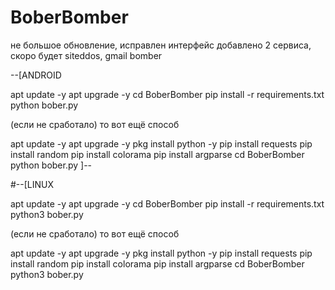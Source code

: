 # BoberBomber

не большое обновление, исправлен интерфейс добавлено 2 сервиса,
скоро будет siteddos, gmail bomber

--[ANDROID

apt update -y
apt upgrade -y
cd BoberBomber
pip install -r requirements.txt
python bober.py


(если не сработало) то вот ещё способ


apt update -y
apt upgrade -y
pkg install python -y
pip install requests
pip install random
pip install colorama
pip install argparse
cd BoberBomber
python bober.py
]--

#--[LINUX

apt update -y
apt upgrade -y
cd BoberBomber
pip install -r requirements.txt
python3 bober.py

(если не сработало) то вот ещё способ

apt update -y
apt upgrade -y
pkg install python -y
pip install requests
pip install random
pip install colorama
pip install argparse
cd BoberBomber
python3 bober.py

